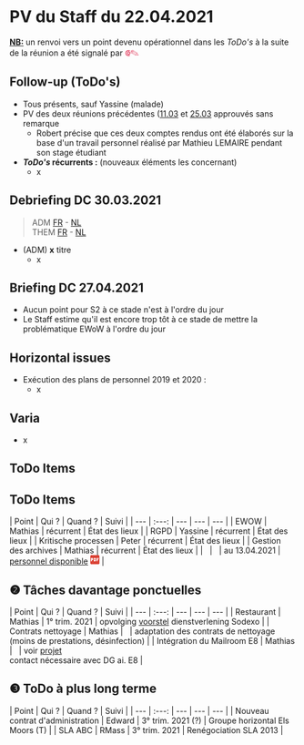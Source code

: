 <link rel="stylesheet" href="https://newdevprojects.github.io/S2/S2.css">
<link rel="stylesheet" href="S2.css">

# PV du Staff du 22.04.2021

<u><b>NB:</b></u> un renvoi vers un point devenu opérationnel dans les *ToDo's* à la suite de la réunion a été signalé par <font color="crimson" size="3px">&#10179;&#9998;</font>

## Follow-up (ToDo's)

* Tous présents, sauf Yassine (malade)
* PV des deux réunions précédentes ([11.03](Tableau_Staff_20210311.pdf) et [25.03](Tableau_Staff_20210325.pdf) approuvés sans remarque
    * Robert précise que ces deux comptes rendus ont été élaborés sur la base d'un travail personnel réalisé par Mathieu LEMAIRE pendant son stage étudiant
* <b>*ToDo's* récurrents :</b> (nouveaux éléments les concernant)  
    * x

## Debriefing DC 30.03.2021

> ADM [FR](https://newdevprojects.github.io/S2/Staff/20210330_Adm_FR.pdf) - [NL](https://newdevprojects.github.io/S2/Staff/20210330_Adm_NL.pdf)<br>THEM [FR](https://newdevprojects.github.io/S2/Staff/20210330_Them_FR.pdf) - [NL](https://newdevprojects.github.io/S2/Staff/20210330_Them_NL.pdf)

* (ADM) <b>x</b> titre
    * x

## Briefing DC 27.04.2021

* Aucun point pour S2 à ce stade n'est à l'ordre du jour
* Le Staff estime qu'il est encore trop tôt à ce stade de mettre la problématique EWoW à l'ordre du jour

## Horizontal issues

* Exécution des plans de personnel 2019 et 2020 :
    * x

## Varia

* x

## ToDo Items

## ToDo Items

| Point | Qui ? | Quand ? | Suivi |
| --- | :---: | --- | --- | --- |
| EWOW | Mathias | récurrent | &Eacute;tat des lieux |
| RGPD | Yassine | récurrent | &Eacute;tat des lieux |
| Kritische processen | Peter | récurrent | &Eacute;tat des lieux |
| Gestion des archives | Mathias | récurrent | &Eacute;tat des lieux |
| &nbsp; | &nbsp; | au 13.04.2021 | [personnel disponible](20210413_Planning_archives.pdf) ![](pdf.png) |

## &#10103; Tâches davantage ponctuelles

| Point | Qui ? | Quand ? | Suivi |
| --- | :---: | --- | --- | --- |
| Restaurant | Mathias | 1° trim. 2021 | opvolging [voorstel](https://newdevprojects.github.io/S2/Staff_20210107/20210107_Sodexo_aangepaste_werking.pdf) dienstverlening Sodexo |
| Contrats nettoyage | Mathias | &nbsp; | adaptation des contrats de nettoyage (moins de prestations, désinfection) |
| Intégration du Mailroom E8 | Mathias | &nbsp; | voir [projet](https://newdevprojects.github.io/S2/Staff_20210204/Nota_verzendingsdienst_E8.pdf)<br>contact nécessaire avec DG ai. E8 |

## &#10104; ToDo à plus long terme

| Point | Qui ? | Quand ? | Suivi |
| --- | :---: | --- | --- | --- |
| Nouveau contrat d'administration | Edward | 3° trim. 2021 (?) | Groupe horizontal Els Moors (T) |
| SLA ABC | RMass | 3° trim. 2021 | Renégociation SLA 2013 |
